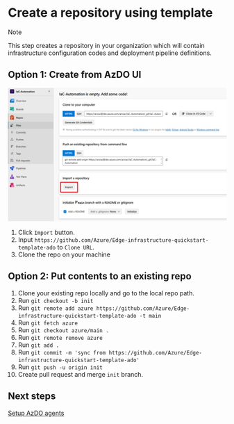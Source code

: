 # Create a repository using template

> [!NOTE]
> This step creates a repository in your organization which will contain infrastructure configuration codes and deployment pipeline definitions.

## Option 1: Create from AzDO UI
![import](./img/import.png)

1. Click `Import` button.
2. Input `https://github.com/Azure/Edge-infrastructure-quickstart-template-ado` to `Clone URL`.
3. Clone the repo on your machine

## Option 2: Put contents to an existing repo

1. Clone your existing repo locally and go to the local repo path.
2. Run `git checkout -b init`
3. Run `git remote add azure https://github.com/Azure/Edge-infrastructure-quickstart-template-ado -t main`
4. Run `git fetch azure`
5. Run `git checkout azure/main .`
6. Run `git remote remove azure`
7. Run `git add .`
8. Run `git commit -m 'sync from https://github.com/Azure/Edge-infrastructure-quickstart-template-ado'`
9. Run `git push -u origin init`
10. Create pull request and merge `init` branch.

## Next steps

[Setup AzDO agents](./Setup-Agents.md)
